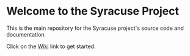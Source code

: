 # Welcome to the Syracuse Project

This is the main repository for the Syracuse project's source code and documentation.

Click on the [Wiki](https://github.com/Sage/Syracuse/wiki) link to get started.